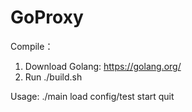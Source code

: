 GoProxy
=======

Compile：
1. Download Golang: https://golang.org/
3. Run ./build.sh

Usage:
./main
load config/test
start
quit
